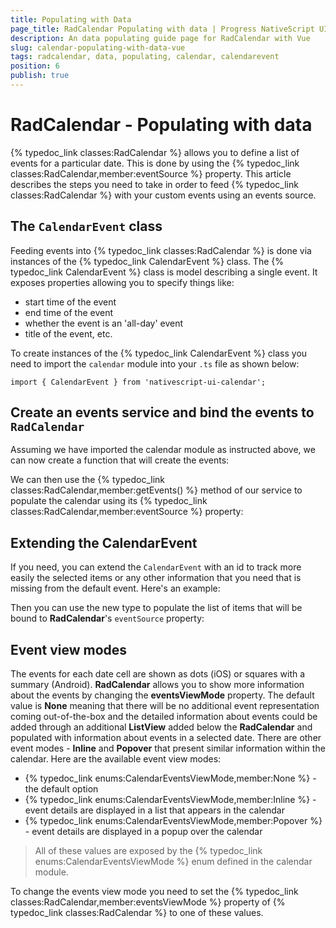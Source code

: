 ```yaml
---
title: Populating with Data
page_title: RadCalendar Populating with data | Progress NativeScript UI Documentation
description: An data populating guide page for RadCalendar with Vue
slug: calendar-populating-with-data-vue
tags: radcalendar, data, populating, calendar, calendarevent
position: 6
publish: true
---
```


# RadCalendar - Populating with data
{% typedoc_link classes:RadCalendar %} allows you to define a list of events for a particular date. This is done by using the {% typedoc_link classes:RadCalendar,member:eventSource %} property. This article describes the steps you need to take in order to feed {% typedoc_link classes:RadCalendar %} with your custom events using an events source.

## The `CalendarEvent` class
Feeding events into {% typedoc_link classes:RadCalendar %} is done via instances of the {% typedoc_link CalendarEvent %} class. The {% typedoc_link CalendarEvent %} class is model describing a single event. It exposes properties allowing you to specify things like:

- start time of the event
- end time of the event
- whether the event is an 'all-day' event
- title of the event, etc.

To create instances of the {% typedoc_link CalendarEvent %} class you need to import the `calendar` module into your `.ts` file as shown below:

```
import { CalendarEvent } from 'nativescript-ui-calendar';
```

## Create an events service and bind the events to `RadCalendar`
Assuming we have imported the calendar module as instructed above, we can now create a function that will create the events:

<snippet id='calendar-populate-data-vue'/>

We can then use the {% typedoc_link classes:RadCalendar,member:getEvents() %} method of our service to populate the calendar using its {% typedoc_link classes:RadCalendar,member:eventSource %} property:

<snippet id='calendar-populate-vue'/>

## Extending the CalendarEvent
If you need, you can extend the `CalendarEvent` with an id to track more easily the selected items or any other information that you need that is missing from the default event. Here's an example:

<snippet id='calendar-custom-event-model-vue'/>

Then you can use the new type to populate the list of items that will be bound to  **RadCalendar**'s `eventSource` property:

<snippet id='calendar-populate-custom-event-vue'/>

## Event view modes
The events for each date cell are shown as dots (iOS) or squares with a summary (Android). **RadCalendar** allows you to show more information about the events by changing the **eventsViewMode** property. The default value is **None** meaning that there will be no additional event representation coming out-of-the-box and the detailed information about events could be added through an additional **ListView** added below the **RadCalendar** and populated with information about events in a selected date. There are other event modes - **Inline** and **Popover** that present similar information within the calendar. Here are the available event view modes:

- {% typedoc_link enums:CalendarEventsViewMode,member:None %} - the default option
- {% typedoc_link enums:CalendarEventsViewMode,member:Inline %} - event details are displayed in a list that appears in the calendar
- {% typedoc_link enums:CalendarEventsViewMode,member:Popover %} - event details are displayed in a popup over the calendar

> All of these values are exposed by the {% typedoc_link enums:CalendarEventsViewMode %} enum defined in the calendar module.

To change the events view mode you need to set the {% typedoc_link classes:RadCalendar,member:eventsViewMode %} property of {% typedoc_link classes:RadCalendar %} to one of these values.

<snippet id='calendar-events-view-modes-vue'/>
